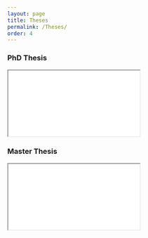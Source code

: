```yaml
---
layout: page
title: Theses
permalink: /Theses/
order: 4
---
```


<h3 id = "PhD">PhD Thesis</h3>

<iframe id = "PDF-viewer" src = "{{ site.baseurl }}/assets/PhDThesis.pdf"></iframe>

<h3>Master Thesis</h3>

<iframe id = "PDF-viewer" src = "{{ site.baseurl }}/assets/MasterThesis.pdf"></iframe>


